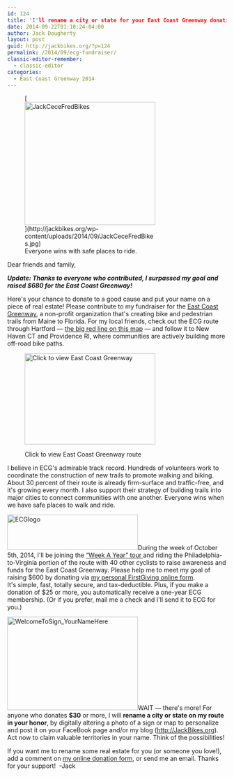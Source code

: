 ```yaml
---
id: 124
title: 'I'll rename a city or state for your East Coast Greenway donation'
date: 2014-09-22T01:10:24-04:00
author: Jack Dougherty
layout: post
guid: http://jackbikes.org/?p=124
permalink: /2014/09/ecg-fundraiser/
classic-editor-remember:
  - classic-editor
categories:
  - East Coast Greenway 2014
---
```

<figure id="attachment_125" aria-describedby="caption-attachment-125" style="width: 300px" class="wp-caption alignright">[<img class="wp-image-125 size-medium" src="http://jackbikes.org/wp-content/uploads/2014/09/JackCeceFredBikes-300x282.jpg" alt="JackCeceFredBikes" width="300" height="282" />](http://jackbikes.org/wp-content/uploads/2014/09/JackCeceFredBikes.jpg)<figcaption id="caption-attachment-125" class="wp-caption-text">Everyone wins with safe places to ride.</figcaption></figure> 

Dear friends and family,

**_Update: Thanks to everyone who contributed, I surpassed my goal and raised $680 for the East Coast Greenway!_**

Here's your chance to donate to a good cause and put your name on a piece of real estate! Please contribute to my fundraiser for the <a href="http://www.greenway.org/" target="_blank">East Coast Greenway</a>, a non-profit organization that's creating bike and pedestrian trails from Maine to Florida. For my local friends, check out the ECG route through Hartford &#8212; <a href="http://www.opencyclemap.org/?zoom=12&lat=41.76561&lon=-72.68028&layers=B0000" target="_blank">the big red line on this map</a> &#8212; and follow it to New Haven CT and Providence RI, where communities are actively building more off-road bike paths.<figure id="attachment_147" aria-describedby="caption-attachment-147" style="width: 300px" class="wp-caption alignleft">

<a href="http://www.opencyclemap.org/?zoom=12&lat=41.76561&lon=-72.68028&layers=B0000" target="_blank"><img class="wp-image-147 size-full" src="http://jackbikes.org/wp-content/uploads/2014/09/ECG-Hartford-e1411436287381.png" alt="Click to view East Coast Greenway" width="300" height="209" /></a><figcaption id="caption-attachment-147" class="wp-caption-text">Click to view East Coast Greenway route</figcaption></figure> 

I believe in ECG's admirable track record. Hundreds of volunteers work to coordinate the construction of new trails to promote walking and biking. About 30 percent of their route is already firm-surface and traffic-free, and it's growing every month. I also support their strategy of building trails into major cities to connect communities with one another. Everyone wins when we have safe places to walk and ride.

[<img class="alignright wp-image-126 size-medium" src="http://jackbikes.org/wp-content/uploads/2014/09/ECGlogo-300x81.jpg" alt="ECGlogo" width="300" height="81" srcset="https://jackbikes.org/wp-content/uploads/2014/09/ECGlogo-300x81.jpg 300w, https://jackbikes.org/wp-content/uploads/2014/09/ECGlogo.jpg 316w" sizes="(max-width: 300px) 100vw, 300px" />](http://jackbikes.org/wp-content/uploads/2014/09/ECGlogo.jpg)During the week of October 5th, 2014, I'll be joining the <a href="http://www.greenway.org/way-tour-2014" target="_blank">&#8220;Week A Year&#8221; tour </a>and riding the Philadelphia-to-Virginia portion of the route with 40 other cyclists to raise awareness and funds for the East Coast Greenway. Please help me to meet my goal of raising $600 by donating via <a href="http://www.firstgiving.com/fundraiser/JackDougherty/2014-week-a-year-bike-tour" target="_blank">my personal FirstGiving online form</a>. It's simple, fast, totally secure, and tax-deductible. Plus, if you make a donation of $25 or more, you automatically receive a one-year ECG membership. (Or if you prefer, mail me a check and I'll send it to ECG for you.)

[<img class="alignright wp-image-148 size-medium" src="http://jackbikes.org/wp-content/uploads/2014/09/WelcomeToSign_YourNameHere-300x214.jpg" alt="WelcomeToSign_YourNameHere" width="300" height="214" srcset="https://jackbikes.org/wp-content/uploads/2014/09/WelcomeToSign_YourNameHere-300x214.jpg 300w, https://jackbikes.org/wp-content/uploads/2014/09/WelcomeToSign_YourNameHere.jpg 400w" sizes="(max-width: 300px) 100vw, 300px" />](http://jackbikes.org/wp-content/uploads/2014/09/WelcomeToSign_YourNameHere.jpg)WAIT &#8212; there's more! For anyone who donates **$30** or more, I will **rename a city or state on my route in your honor**, by digitally altering a photo of a sign or map to personalize and post it on your FaceBook page and/or my blog (<a href="http://JackBikes.org" target="_blank">http://JackBikes.org</a>). Act now to claim valuable territories in your name. Think of the possibilities!

If you want me to rename some real estate for you (or someone you love!), add a comment on <a href="http://www.firstgiving.com/fundraiser/JackDougherty/2014-week-a-year-bike-tour" target="_blank">my online donation form</a>, or send me an email. Thanks for your support!  -Jack